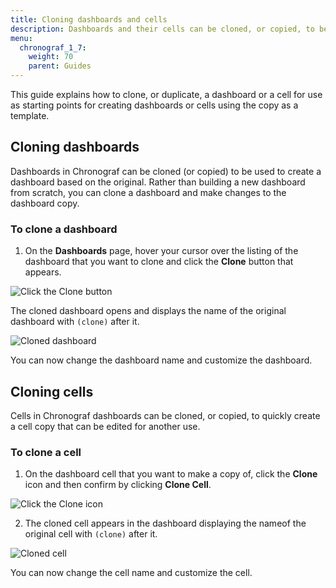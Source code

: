 ```yaml
---
title: Cloning dashboards and cells
description: Dashboards and their cells can be cloned, or copied, to be used as templates for easily creating new dashboards and cells.
menu:
  chronograf_1_7:
    weight: 70
    parent: Guides
---
```


This guide explains how to clone, or duplicate, a dashboard or a cell for use as starting points for creating dashboards or cells using the copy as a template.

## Cloning dashboards

Dashboards in Chronograf can be cloned (or copied) to be used to create a dashboard based on the original. Rather than building a new dashboard from scratch, you can clone a dashboard and make changes to the dashboard copy.


### To clone a dashboard

1. On the **Dashboards** page, hover your cursor over the listing of the dashboard that you want to clone and click the **Clone** button that appears.

![Click the Clone button](/img/chronograf/clone-dashboard.png)

The cloned dashboard opens and displays the name of the original dashboard with `(clone)` after it.

![Cloned dashboard](/img/chronograf/clone-dashboard-clone.png)

You can now change the dashboard name and customize the dashboard.

## Cloning cells

Cells in Chronograf dashboards can be cloned, or copied, to quickly create a cell copy that can be edited for another use.

### To clone a cell

1. On the dashboard cell that you want to make a copy of, click the **Clone** icon and then confirm by clicking **Clone Cell**.

![Click the Clone icon](/img/chronograf/clone-cell-click-button.png)

2. The cloned cell appears in the dashboard displaying the nameof the original cell with `(clone)` after it.

![Cloned cell](/img/chronograf/clone-cell-cell-copy.png)

You can now change the cell name and customize the cell.
